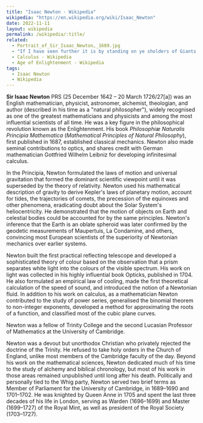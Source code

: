 ```yaml
---
title: "Isaac Newton - Wikipedia"
wikipedia: "https://en.wikipedia.org/wiki/Isaac_Newton"
date: 2022-11-11
layout: wikipedia
permalink: /wikipedia/:title/
related:
  - Portrait_of_Sir_Isaac_Newton,_1689.jpg
  - "If I have seen further it is by standing on ye sholders of Giants."
  - Calculus - Wikipedia
  - Age of Enlightenment - Wikipedia
tags:
  - Isaac Newton
  - Wikipedia
---
```

**Sir Isaac Newton** PRS (25 December 1642 – 20 March 1726/27[a]) was an English mathematician, physicist, astronomer, alchemist, theologian, and author (described in his time as a "natural philosopher"), widely recognised as one of the greatest mathematicians and physicists and among the most influential scientists of all time. He was a key figure in the philosophical revolution known as the Enlightenment. His book *Philosophiæ Naturalis Principia Mathematica* (*Mathematical Principles of Natural Philosophy*), first published in 1687, established classical mechanics. Newton also made seminal contributions to optics, and shares credit with German mathematician Gottfried Wilhelm Leibniz for developing infinitesimal calculus.

In the Principia, Newton formulated the laws of motion and universal gravitation that formed the dominant scientific viewpoint until it was superseded by the theory of relativity. Newton used his mathematical description of gravity to derive Kepler's laws of planetary motion, account for tides, the trajectories of comets, the precession of the equinoxes and other phenomena, eradicating doubt about the Solar System's heliocentricity. He demonstrated that the motion of objects on Earth and celestial bodies could be accounted for by the same principles. Newton's inference that the Earth is an oblate spheroid was later confirmed by the geodetic measurements of Maupertuis, La Condamine, and others, convincing most European scientists of the superiority of Newtonian mechanics over earlier systems.

Newton built the first practical reflecting telescope and developed a sophisticated theory of colour based on the observation that a prism separates white light into the colours of the visible spectrum. His work on light was collected in his highly influential book Opticks, published in 1704. He also formulated an empirical law of cooling, made the first theoretical calculation of the speed of sound, and introduced the notion of a Newtonian fluid. In addition to his work on calculus, as a mathematician Newton contributed to the study of power series, generalised the binomial theorem to non-integer exponents, developed a method for approximating the roots of a function, and classified most of the cubic plane curves.

Newton was a fellow of Trinity College and the second Lucasian Professor of Mathematics at the University of Cambridge.

Newton was a devout but unorthodox Christian who privately rejected the doctrine of the Trinity. He refused to take holy orders in the Church of England, unlike most members of the Cambridge faculty of the day. Beyond his work on the mathematical sciences, Newton dedicated much of his time to the study of alchemy and biblical chronology, but most of his work in those areas remained unpublished until long after his death. Politically and personally tied to the Whig party, Newton served two brief terms as Member of Parliament for the University of Cambridge, in 1689–1690 and 1701–1702. He was knighted by Queen Anne in 1705 and spent the last three decades of his life in London, serving as Warden (1696–1699) and Master (1699–1727) of the Royal Mint, as well as president of the Royal Society (1703–1727).
